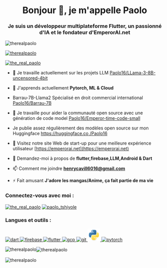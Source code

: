 <h1 align="center">Bonjour 👋, je m'appelle Paolo</h1>
<h3 align="center">Je suis un développeur multiplateforme Flutter, un passionné d'IA et le fondateur d'EmperorAI.net</h3>

<p align="left"> <img src="https://komarev.com/ghpvc/?username=therealpaolo&label=Profile%20views&color=0e75b6&style=flat" alt="therealpaolo" /> </p>

<p align ="gauche"> <a href="https://github.com/ryo-ma/github-profile-trophy"><img src="https://github-profile-trophy.vercel.app/?username =therealpaolo" alt="therealpaolo" /></a> </p>

<p align="left"> <a href="https://twitter.com/the_real_paolo" target="blank"><img src ="https://img.shields.io/twitter/follow/the_real_paolo?logo=twitter&style=for-the-badge" alt="the_real_paolo" /></a> </p>

- 🔭 Je travaille actuellement sur les projets LLM [Paolo16/LLama-3-8B-uncensored-4bit](https://huggingface.co/Paolo16/LLama-3-8B-uncensored-4bit)

- 🌱 J'apprends actuellement **Pytorch, ML & Cloud**

- Barrau-7B-Llama2 Spécialisé en droit commercial international [Paolo16/Barrau-7B](https://huggingface.co/Paolo16/Barrau-7B)

- 🤝 Je travaille pour aider la communauté open source avec une génération de code model [Paolo16/Emperor-time-code-small](https://huggingface.co/Paolo16/Emperor-time-code-small)

- Je publie assez régulièrement des modèles open source sur mon Huggingface [https://huggingface.co /Paolo16](https://huggingface.co/Paolo16)

- 📝 Visitez notre site Web de start-up pour une meilleure expérience utilisateur [https://emperorai.net](https://emperorai.net)

- 💬 Demandez-moi à propos de **flutter,firebase,LLM,Android & Dart**

- 📫 Comment me joindre **henrycavill6016@gmail.com**

- ⚡ Fait amusant **J'adore les mangas/Anime, ça fait partie de ma vie**

<h3 align= "left">Connectez-vous avec moi :</h3>
<p align="left">
<a href="https://twitter.com/the_real_paolo" target="blank"><img align="center" src= "https://raw.githubusercontent.com/rahuldkjain/github-profile-readme-generator/master/src/images/icons/Social/twitter.svg" alt="the_real_paolo" height="30" width="40" /></a>
<a href="https://instagram.com/paolo_tshiyole" target="blank"><img align="center" src="https://raw.githubusercontent.com/rahuldkjain/github -profile-readme-generator/master/src/images/icons/Social/instagram.svg" alt="paolo_tshiyole" height="30" width="40" /></a>
</p>

<h3 align= "left">Langues et outils :</h3>
<p align="left"> <a href="https://dart.dev" target="_blank" rel="noreferrer"> <img src="https://www.vectorlogo.zone/logos/dartlang /dartlang-icon.svg" alt="dart" width="40" height="40"/> </a> <a href="https://firebase.google.com/" target="_blank" rel ="noreferrer"> <img src="https://www.vectorlogo.zone/logos/firebase/firebase-icon.svg" alt="firebase" width="40" height="40"/> </a > <a href="https://flutter.dev" target="_blank" rel="noreferrer"> <img src="https://www.vectorlogo.zone/logos/flutterio/flutterio-icon.svg" alt="flutter" width="40" height="40"/> </a> <a href="https://cloud.google.com" target="_blank" rel="noreferrer"> <img src ="https://www.vectorlogo.zone/logos/google_cloud/google_cloud-icon.svg" alt="gcp" width="40" height="40"/> </a> <a href="https : //git-scm.com/" target="_blank" rel="noreferrer"> <img src="https://www.vectorlogo.zone/logos/git-scm/git-scm-icon.svg" alt ="git" width="40" height="40"/> </a> <a href="https://www.python.org" target="_blank" rel="noreferrer"> <img src= "https://raw.githubusercontent.com/devicons/devicon/master/icons/python/python-original.svg" alt="python" width="40" height="40"/> </a> <a href="https://pytorch.org/" target="_blank" rel="noreferrer"> <img src="https://www.vectorlogo.zone/logos/pytorch/pytorch-icon.svg" alt= "pytorch" width="40" height="40"/> </a> </p>

<p><img align="left" src="https://github-readme-stats.vercel.app/ api/top-langs?username=therealpaolo&show_icons=true&locale=en&layout=compact" alt="therealpaolo" /></p>

<p> <img align="center" src="https://github-readme- stats.vercel.app/api?username=therealpaolo&show_icons=true&locale=en" alt="therealpaolo" /></p>

<p><img align="center" src="https://github-readme-streak- stats.herokuapp.com/?user=therealpaolo&" alt="therealpaolo" /></p>
